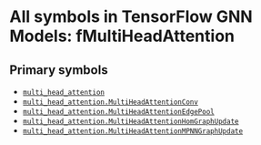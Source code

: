 # All symbols in TensorFlow GNN Models: fMultiHeadAttention

<!-- Insert buttons and diff -->

## Primary symbols

*   <a href="../multi_head_attention.md"><code>multi_head_attention</code></a>
*   <a href="../multi_head_attention/MultiHeadAttentionConv.md"><code>multi_head_attention.MultiHeadAttentionConv</code></a>
*   <a href="../multi_head_attention/MultiHeadAttentionEdgePool.md"><code>multi_head_attention.MultiHeadAttentionEdgePool</code></a>
*   <a href="../multi_head_attention/MultiHeadAttentionHomGraphUpdate.md"><code>multi_head_attention.MultiHeadAttentionHomGraphUpdate</code></a>
*   <a href="../multi_head_attention/MultiHeadAttentionMPNNGraphUpdate.md"><code>multi_head_attention.MultiHeadAttentionMPNNGraphUpdate</code></a>
